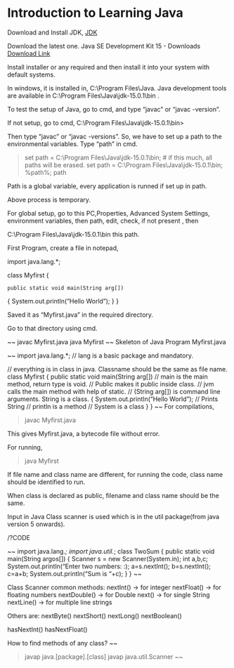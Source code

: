
# Introduction to Learning Java

Download and Install JDK,
[JDK](https://www.oracle.com/java/technologies/javase-downloads.html)

Download the latest one.
Java SE Development Kit 15 - Downloads
[Download Link](https://www.oracle.com/java/technologies/javase-jdk15-downloads.html)

Install installer or any required and then install it into your system with default systems.

In windows, it is installed in,
C:\Program Files\Java.
Java development tools are available in C:\Program Files\Java\jdk-15.0.1\bin .

To test the setup of Java,  go to cmd, and type “javac” or “javac -version”.

If not setup, go to cmd,
C:\Program Files\Java\jdk-15.0.1\bin>

Then type “javac” or “javac -versions”.
So, we have to set up a path to the environmental variables.
Type “path” in cmd.

> set path = C:\Program Files\Java\jdk-15.0.1\bin;  # if this much, all paths will be erased.
> set path = C:\Program Files\Java\jdk-15.0.1\bin; %path%;
> path

Path is a global variable, every application is runned if set up in path.

Above process is temporary.

For global setup, go to this PC,Properties, Advanced System Settings, environment variables, then path, edit, check, if not present ,
then

C:\Program Files\Java\jdk-15.0.1\bin this path.

First Program, create a file in notepad,

import java.lang.*;

class Myfirst
{

    public static void main(String arg[])
{
System.out.println(“Hello World”);
}
}

Saved it as “Myfirst.java” in the required directory.

Go to that directory using cmd.

~~
javac Myfirst.java
java Myfirst
~~
Skeleton of Java Program
Myfirst.java

~~
import java.lang.*;
// lang is a basic package and mandatory.

// everything is in class in java. Classname should be the same as file name.
class Myfirst
{
public static void main(String arg[])
// main is the main method, return type is void.
// Public makes it public inside class.
// jvm calls the main method with help of static.
// (String arg[])  is command line arguments. String is a class.
{
System.out.println(“Hello World”); // Prints String
// println is a method
// System is a class
}
}
~~
For compilations,
> javac Myfirst.java

This gives Myfirst.java, a bytecode file without error.

For running,

> java Myfirst

If file name and class name are different, for running the code, class name should be identified to run.

When class is declared as public, filename and class name should be the same.

Input in Java
Class scanner is used which is in the util package(from java version 5 onwards).

/?CODE

~~
import java.lang.*;
import java.util.*;
class TwoSum
{
public static void main(String argos[])
{
Scanner s = new Scanner(System.in);
int a,b,c;
System.out.println(“Enter two numbers: :);
a=s.nextInt();
b=s.nextInt();
c=a+b;
System.out.println(“Sum is “+c);
}
}
~~

Class Scanner common methods:
nextInt() → for integer
nextFloat() → for floating numbers
nextDouble() → for Double
next() → for single String
nextLine() → for multiple line strings

Others are:
nextByte()
nextShort()
nextLong()
nextBoolean()

hasNextInt()
hasNextFloat()

How to find methods of any class?
~~
>javap java.[package].[class]
> javap java.util.Scanner
~~
